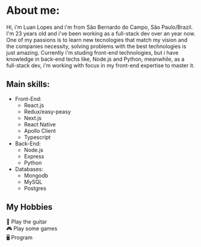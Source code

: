 # About me:
Hi, i'm Luan Lopes and i'm from São Bernardo do Campo, São Paulo/Brazil. I'm 23 years old and i've been working as a full-stack dev over an year now.  
One of my passions is to learn new tecnologies that match my vision and the companies necessity, solving problems with the best technologies is just amazing. Currently i'm studing front-end technologies, but i have knowledge in back-end techs like, Node.js and Python, meanwhile, as a full-stack dev, i'm working with focus in my front-end expertise to master it.
## Main skills:
* Front-End:
  * React.js
   * Redux/easy-peasy
   * Next.js
   * React Native
  * Apollo Client
  * Typescript
* Back-End:
  * Node.js
   * Express
  * Python
* Databases:
  * Mongodb
  * MySQL
  * Postgres
## My Hobbies
🎸 Play the guitar  
🎮 Play some games  
🖥️ Program
